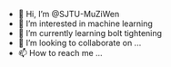 - 👋 Hi, I’m @SJTU-MuZiWen
- 👀 I’m interested in machine learning
- 🌱 I’m currently learning bolt tightening
- 💞️ I’m looking to collaborate on ...
- 📫 How to reach me ...

<!---
SJTU-MuZiWen/SJTU-MuZiWen is a ✨ special ✨ repository because its `README.md` (this file) appears on your GitHub profile.
You can click the Preview link to take a look at your changes.
--->
